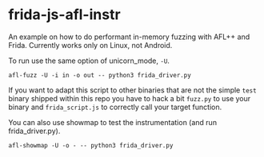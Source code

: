 # frida-js-afl-instr

An example on how to do performant in-memory fuzzing with AFL++ and Frida.
Currently works only on Linux, not Android.

To run use the same option of unicorn_mode, `-U`.

`afl-fuzz -U -i in -o out -- python3 frida_driver.py`

If you want to adapt this script to other binaries that are not the simple `test` binary shipped within this repo you have to hack a bit `fuzz.py` to use your binary and `frida_script.js` to correctly call your target function.

You can also use showmap to test the instrumentation (and run frida_driver.py).

`afl-showmap -U -o - -- python3 frida_driver.py`
